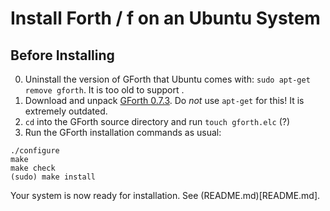 # Install Forth / f on an Ubuntu System

## Before Installing

0. Uninstall the version of GForth that Ubuntu comes with: `sudo apt-get remove gforth`. It is too old to support .
1. Download and unpack [GForth 0.7.3](http://ftp.gnu.org/gnu/gforth/gforth-0.7.3.tar.gz). Do _not_ use `apt-get` for this! It is extremely outdated.
2. `cd` into the GForth source directory and run `touch gforth.elc` (?)
3. Run the GForth installation commands as usual:

```
./configure
make
make check
(sudo) make install
```

Your system is now ready for installation. See (README.md)[README.md].

